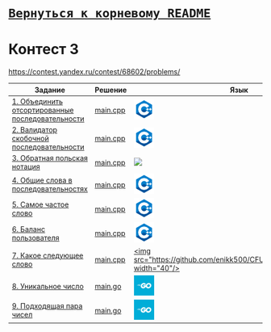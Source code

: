 # [__```Вернуться к корневому README```__](https://github.com/enikk500/CFU/blob/main/README.md)  
# Контест 3  
https://contest.yandex.ru/contest/68602/problems/

| Задание | Решение | Язык |
| --- | --- | --- |
| [1. Объединить отсортированные последовательности](https://contest.yandex.ru/contest/68602/problems/1/) | [main.cpp](https://github.com/enikk500/CFU/blob/main/Contests/Contest-2024-09-25/01/main.cpp) | [<img src="https://github.com/enikk500/CFU/blob/main/img/cpp.png" width="40"/>]() |
| [2. Валидатор скобочной последовательности](https://contest.yandex.ru/contest/68602/problems/2/) | [main.cpp](https://github.com/enikk500/CFU/blob/main/Contests/Contest-2024-09-25/02/main.cpp) | [<img src="https://github.com/enikk500/CFU/blob/main/img/cpp.png" width="40"/>]() |
| [3. Обратная польская нотация](https://contest.yandex.ru/contest/68602/problems/3/) | [main.cpp](https://github.com/enikk500/CFU/blob/main/Contests/Contest-2024-09-25/03/main.cpp) | [<img src="https://github.com/enikk500/CFU/blob/main/img/cpp.pngg" width="40"/>]() |
| [4. Общие слова в последовательностях](https://contest.yandex.ru/contest/68602/problems/4/) | [main.cpp](https://github.com/enikk500/CFU/blob/main/Contests/Contest-2024-09-25/04/main.cpp) | [<img src="https://github.com/enikk500/CFU/blob/main/img/cpp.png" width="40"/>]() |
| [5. Самое частое слово](https://contest.yandex.ru/contest/68602/problems/5/) | [main.cpp](https://github.com/enikk500/CFU/tree/main/Contests/Contest-2024-09-25/05) | [<img src="https://github.com/enikk500/CFU/blob/main/img/cpp.png" width="40"/>]() |
| [6. Баланс пользователя](https://contest.yandex.ru/contest/68602/problems/6/) | [main.cpp](https://github.com/enikk500/CFU/blob/main/Contests/Contest-2024-09-25/06/main.cpp) | [<img src="https://github.com/enikk500/CFU/blob/main/img/cpp.png" width="40"/>]() |
| [7. Какое следующее слово](https://contest.yandex.ru/contest/68602/problems/7/) | [main.cpp](https://github.com/enikk500/CFU/blob/main/Contests/Contest-2024-09-25/07/main.cpp) | [<img src="https://github.com/enikk500/CFU/blob/main/img/cpp.png width="40"/>]() |
| [8. Уникальное число](https://contest.yandex.ru/contest/68602/problems/8/) | [main.go](https://github.com/enikk500/CFU/blob/main/Contests/Contest-2024-09-25/08/main.go) | [<img src="https://github.com/enikk500/CFU/blob/main/img/go.jpg" width="40"/>]() |
| [9. Подходящая пара чисел](https://contest.yandex.ru/contest/68602/problems/9/) | [main.go](https://github.com/enikk500/CFU/blob/main/Contests/Contest-2024-09-25/09/main.go) | [<img src="https://github.com/enikk500/CFU/blob/main/img/go.jpg" width="40"/>]() |
